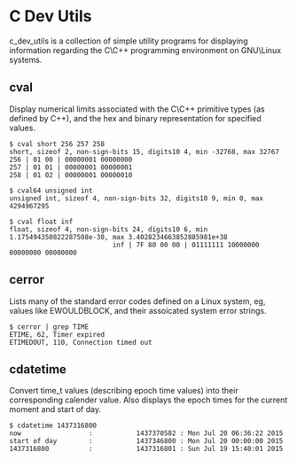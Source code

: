 C Dev Utils
===========

c_dev_utils is a collection of simple utility programs for displaying
information regarding the C\C++ programming environment on GNU\Linux systems.

cval
----

Display numerical limits associated with the C\C++ primitive types (as defined
by C++), and the hex and binary representation for specified values.

    $ cval short 256 257 258
    short, sizeof 2, non-sign-bits 15, digits10 4, min -32768, max 32767
    256 | 01 00 | 00000001 00000000
    257 | 01 01 | 00000001 00000001
    258 | 01 02 | 00000001 00000010

    $ cval64 unsigned int
    unsigned int, sizeof 4, non-sign-bits 32, digits10 9, min 0, max 4294967295

    $ cval float inf
    float, sizeof 4, non-sign-bits 24, digits10 6, min 1.175494350822287508e-38, max 3.4028234663852885981e+38
                              inf | 7F 80 00 00 | 01111111 10000000 00000000 00000000


cerror
------

Lists many of the standard error codes defined on a Linux system, eg, values
like EWOULDBLOCK, and their assoicated system error strings.


    $ cerror | grep TIME
    ETIME, 62, Timer expired
    ETIMEDOUT, 110, Connection timed out


cdatetime
---------

Convert time_t values (describing epoch time values) into their corresponding
calender value. Also displays the epoch times for the current moment and start
of day.


    $ cdatetime 1437316800
    now                 :           1437370582 : Mon Jul 20 06:36:22 2015
    start of day        :           1437346800 : Mon Jul 20 00:00:00 2015
    1437316800          :           1437316801 : Sun Jul 19 15:40:01 2015
